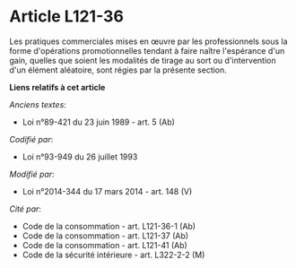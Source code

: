 # Article L121-36

Les pratiques commerciales mises en œuvre par les professionnels sous la forme d'opérations promotionnelles tendant à faire
naître l'espérance d'un gain, quelles que soient les modalités de tirage au sort ou d'intervention d'un élément aléatoire,
sont régies par la présente section.

**Liens relatifs à cet article**

_Anciens textes_:

  - Loi n°89-421 du 23 juin 1989 - art. 5 (Ab)

_Codifié par_:

  - Loi n°93-949 du 26 juillet 1993

_Modifié par_:

  - Loi n°2014-344 du 17 mars 2014 - art. 148 (V)

_Cité par_:

  - Code de la consommation - art. L121-36-1 (Ab)
  - Code de la consommation - art. L121-37 (Ab)
  - Code de la consommation - art. L121-41 (Ab)
  - Code de la sécurité intérieure - art. L322-2-2 (M)
